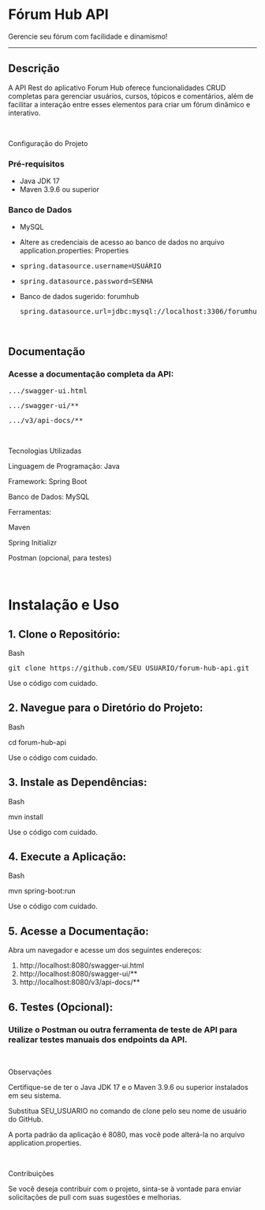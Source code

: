 <h1>Fórum Hub API</h1>

<p>Gerencie seu fórum com facilidade e dinamismo!</p>

<hr />

## Descrição
<p>A API Rest do aplicativo Forum Hub oferece funcionalidades CRUD completas para gerenciar usuários, cursos, tópicos e comentários, além de facilitar a interação entre esses elementos para criar um fórum dinâmico e interativo.</p>

<br />

Configuração do Projeto
### Pré-requisitos
<ul>
  <li>
    Java JDK 17
  </li>
  <li>
    Maven 3.9.6 ou superior    
  </li>
</ul>

### Banco de Dados
<ul>
  <li>
    MySQL
  </li>
  <li>
     <p>Altere as credenciais de acesso ao banco de dados no arquivo application.properties: Properties</p>
  </li>
  <li>
    <pre>spring.datasource.username=USUÁRIO</pre>
  </li>
  <li>
    <pre>spring.datasource.password=SENHA</pre>
  </li>
  <li>
    <p>Banco de dados sugerido: forumhub</p>
    <pre>spring.datasource.url=jdbc:mysql://localhost:3306/forumhub</pre>
  </li>
</ul>

<br />

## Documentação
### Acesse a documentação completa da API:

<pre>.../swagger-ui.html</pre>
<pre>.../swagger-ui/**</pre>
<pre>.../v3/api-docs/**</pre>
<br />

<p>Tecnologias Utilizadas</p>
<p>Linguagem de Programação: Java</p>
<p>Framework: Spring Boot</p>
<p>Banco de Dados: MySQL</p>
<p>Ferramentas:</p>
<p>Maven</p>
<p>Spring Initializr</p>
<p>Postman (opcional, para testes)</p>
<br />

# Instalação e Uso
## 1. Clone o Repositório:

<p>Bash</p>
<pre>git clone https://github.com/SEU_USUARIO/forum-hub-api.git</pre>
<p>Use o código com cuidado.</p>

## 2. Navegue para o Diretório do Projeto:

<p>Bash</p>
<p>cd forum-hub-api</p>
<p>Use o código com cuidado.</p>

## 3. Instale as Dependências:

<p>Bash</p>
<p>mvn install</p>
<p>Use o código com cuidado.</p>

## 4. Execute a Aplicação:

<p>Bash</p>
<p>mvn spring-boot:run</p>
<p>Use o código com cuidado.</p>

## 5. Acesse a Documentação:

<p>Abra um navegador e acesse um dos seguintes endereços:</p>
<ol>
  <li>
    http://localhost:8080/swagger-ui.html
  </li>
  <li>
    http://localhost:8080/swagger-ui/**
  </li>
  <li>
    http://localhost:8080/v3/api-docs/**
  </li>
</ol>

## 6. Testes (Opcional):

### Utilize o Postman ou outra ferramenta de teste de API para realizar testes manuais dos endpoints da API.

<br />

<p>Observações</p>
<p>Certifique-se de ter o Java JDK 17 e o Maven 3.9.6 ou superior instalados em seu sistema.</p>
<p>Substitua SEU_USUARIO no comando de clone pelo seu nome de usuário do GitHub.</p>
<p>A porta padrão da aplicação é 8080, mas você pode alterá-la no arquivo application.properties.</p>
<br />

Contribuições
<p>Se você deseja contribuir com o projeto, sinta-se à vontade para enviar solicitações de pull com suas sugestões e melhorias.</p>

<br />
